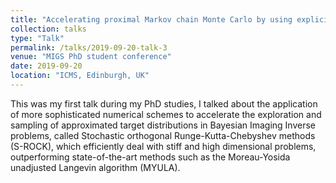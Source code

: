 ```yaml
---
title: "Accelerating proximal Markov chain Monte Carlo by using explicit stabilised methods"
collection: talks
type: "Talk"
permalink: /talks/2019-09-20-talk-3
venue: "MIGS PhD student conference"
date: 2019-09-20
location: "ICMS, Edinburgh, UK"
---
```


This was my first talk during my PhD studies, I talked about the application of more sophisticated numerical schemes to accelerate the exploration and sampling of approximated target distributions in Bayesian Imaging Inverse problems, called Stochastic orthogonal Runge-Kutta-Chebyshev methods (S-ROCK), which efficiently deal with stiff and high dimensional problems, outperforming state-of-the-art methods such as the Moreau-Yosida unadjusted Langevin algorithm (MYULA).